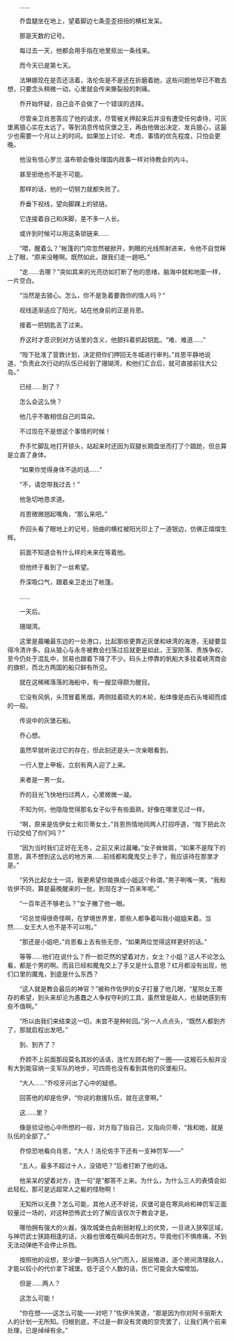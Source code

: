　　……

　　乔盘腿坐在地上，望着脚边七条歪歪扭扭的横杠发呆。

　　那是天数的记号。

　　每过去一天，他都会用手指在地里抠出一条线来。

　　而今天已是第七天。

　　法琳娜现在是否还活着，洛伦佐是不是还在折磨着她，这些问题他早已不敢去想，只要念头稍微一动，心里就会传来撕裂般的刺痛。

　　乔开始怀疑，自己会不会做了一个错误的选择。

　　尽管亲卫肖恩答应了他的请求，尽管被关押起来后并没有遭受任何虐待，可灰堡离狼心实在太远了。等到消息传给灰堡之王，再由他做出决定、发兵狼心，这最少也需要一个月以上的时间。如果加上讨论、考虑、事情的优先程度，只怕会更晚。

　　他没有信心罗兰.温布顿会像处理国内政事一样对待教会的内斗。

　　甚至拒绝也不是不可能。

　　那样的话，他的一切努力就都失败了。

　　乔垂下视线，望向脚踝上的锁链。

　　它连接着自己和床脚，差不多一人长。

　　或许到时候可以用这条锁链来……

　　“喂，醒着么？”帐篷的门帘忽然被掀开，刺眼的光线照射进来，令他不自觉眯上了眼，“原来没睡啊。既然如此，跟我们走一趟吧。”

　　“走……去哪？”突如其来的光亮彷如打断了他的思绪，脑海中就和地面一样，一片空白。

　　“当然是去狼心。怎么，你不是急着要救你的情人吗？”

　　视线逐渐适应了阳光，站在他身前的正是肖恩。

　　接着一把钥匙丢了过来。

　　乔这时才意识到对方话里的含义，他颤抖着抓起钥匙，“难、难道……”

　　“陛下批准了营救计划，决定把你们押回无冬城进行审判。”肖恩平静地说道，“负责此次行动的队伍已经到了珊瑚湾，和他们汇合后，就可直接前往大公岛。”

　　已经……到了？

　　怎么会这么快？

　　他几乎不敢相信自己的耳朵。

　　不过现在不是想这个事情的时候！

　　乔手忙脚乱地打开锁头，站起来时还因为双腿长期盘坐而打了个踉跄，但总算是立直了身体。

　　“如果你觉得身体不适的话……”

　　“不，请您带我过去！”

　　他急切地恳求道。

　　肖恩微微翘起嘴角，“那么来吧。”

　　乔回头看了眼地上的记号，扭曲的横杠被阳光印上了一道银边，仿佛正熠熠生辉。

　　前面不知道会有什么样的未来在等着他。

　　但他终于看到了一丝希望。

　　乔深吸口气，跟着亲卫走出了帐篷。

　　……

　　一天后。

　　珊瑚湾。

　　这里是晨曦最东边的一处港口，比起那些更靠近灰堡和峡湾的海港，无疑要显得冷清许多。自从狼心与永冬被教会扫荡过后就更是如此，王室陨落、贵族争权，至今仍处于混乱中，贸易也跟着下降了不少。码头上停靠的帆船大多挂着峡湾商会的旗帜，而北方两国的船只鲜有所见。

　　就在这稀稀落落的海船中，有一艘显得颇为醒目。

　　它没有风帆，头顶冒着黑烟，两侧挂着硕大的木轮，船体像是由石头堆砌而成的一般。

　　传说中的灰堡石船。

　　乔心想。

　　虽然早就听说过它的存在，但此刻还是头一次亲眼看到。

　　一行人登上甲板，立刻有两人迎了上来。

　　来者是一男一女。

　　乔的目光飞快地扫过两人，心里微微一凝。

　　不知为何，他隐隐觉得那名女子似乎有些面熟，好像在哪里见过一样。

　　“啊，原来是佐伊女士和贝蒂女士，”肖恩热情地同两人打招呼道，“陛下把此次行动交给了你们吗？”

　　“因为当时我们正好在无冬，之前又来过晨曦。”女子耸耸肩，“如果不是陛下的意思，真不想到这么远的地方来……前线都和魔鬼交上手了，我应该待在那里才是。”

　　“另外比起女士一词，我更希望你能换成小姐这个称谓，”男子咧嘴一笑，“我和佐伊不同，算是最晚醒来的一批，到现在才一百来年呢。”

　　“一百年还不够老么？”女子撇了他一眼。

　　“可总觉得很奇怪啊，在梦境世界里，那些人都争着叫我小姐姐来着。当然……女王大人也不是不可以啦。”

　　“那还是小姐吧，”肖恩看上去有些无奈，“如果两位觉得这样更好的话。”

　　等等……他们在说什么？乔一脸茫然的望着对方，女士？小姐？这人不论怎么看，都是个男的啊。而且已经和魔鬼交上了手又是什么意思？红月都没有出现，他们口里的魔鬼，到底是什么东西？

　　“这人就是教会最后的神官？”被称作佐伊的女子打量了他几眼，“星陨女王寄存的希望，到头来却沦为愚蠢之人争权夺利的工具，虽然曾是敌人，也替她感到有些不值啊。”

　　“所以由我们来结束这一切，未尝不是种轮回。”另一人点点头，“既然人都到齐了，那就启程出发吧。”

　　到、到齐了？

　　乔顾不上前面那段莫名其妙的话语，连忙左顾右盼了一圈——这艘石头船并没有大到能容纳一支军队的地步，可四周也没有看到其他的灰堡船只。

　　“大人……”乔咬牙问出了心中的疑惑。

　　回答他的却是佐伊，“你说的救援队伍，就在这里啊。”

　　这……里？

　　像是验证他心中所想的一般，对方指了指自己，又指向贝蒂，“我和她，就是队伍的全部了。”

　　乔惊恐地看向肖恩，“大人！洛伦佐手下还有一支神罚军——”

　　“五人，最多不超过十人，没错吧？”后者打断了他的话。

　　他呆呆的望着对方，连一句“是”都答不上来。为什么，为什么三人的表情会如此轻松，那可是远超常人之躯的怪物啊！

　　无知所以无畏？怎么可能，其他人还不好说，灰堡可是在寒风岭和神罚军正面较量过一场的，对这种恐怖武士的了解应该仅次于教会才是。

　　哪怕拥有强大的火器，强攻城堡也会削弱射程上的优势，一旦进入狭窄区域，与神罚武士狭路相逢的话，火器也很难在瞬间击倒对方。毕竟他们不惧疼痛，不到无法动弹绝不会停止杀戮。

　　按照他的设想，至少要一到两百人分门而入，层层推进，逐个房间清理敌人，才能以较小的代价拿下城堡。低于这个人数的话，伤亡可能会大幅增加。

　　但是……两人？

　　这怎么可能！

　　“你在想——这怎么可能——对吧？”佐伊冷笑道，“那是因为你对阿卡丽斯大人的计划一无所知。归根到底，不过是一群没有灵魂的空壳罢了，让我们两个前来处理，已是绰绰有余。”
